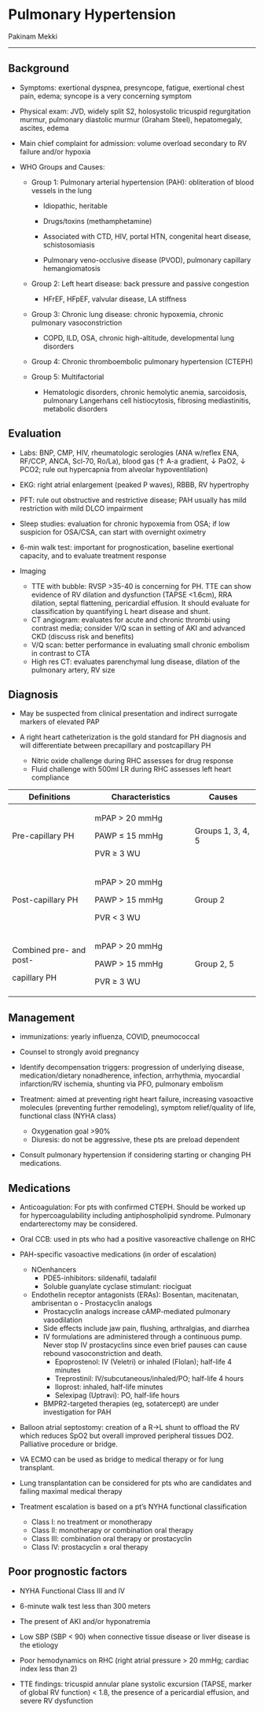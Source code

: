 # Pulmonary Hypertension 

Pakinam Mekki

---

## Background

- Symptoms: exertional dyspnea, presyncope, fatigue, exertional chest pain, edema; syncope is a very concerning symptom

- Physical exam: JVD, widely split S2, holosystolic tricuspid regurgitation murmur, pulmonary
diastolic murmur (Graham Steel), hepatomegaly, ascites, edema

- Main chief complaint for admission: volume overload secondary to RV failure and/or hypoxia

- WHO Groups and Causes: 

    - Group 1: Pulmonary arterial hypertension (PAH): obliteration of
        blood vessels in the lung 

        - Idiopathic, heritable 

        - Drugs/toxins (methamphetamine) 

        - Associated with CTD, HIV, portal HTN, congenital heart disease,
            schistosomiasis 

        - Pulmonary veno-occlusive disease (PVOD), pulmonary capillary
            hemangiomatosis 

    - Group 2: Left heart disease: back pressure and passive congestion 

        - HFrEF, HFpEF, valvular disease, LA stiffness 

    - Group 3: Chronic lung disease: chronic hypoxemia, chronic pulmonary
        vasoconstriction 

        - COPD, ILD, OSA, chronic high-altitude, developmental lung
            disorders 

    - Group 4: Chronic thromboembolic pulmonary hypertension (CTEPH) 

    - Group 5: Multifactorial

        - Hematologic disorders, chronic hemolytic anemia, sarcoidosis,
            pulmonary Langerhans cell histiocytosis, fibrosing
            mediastinitis, metabolic disorders 

## Evaluation

- Labs: BNP, CMP, HIV, rheumatologic serologies (ANA w/reflex ENA, RF/CCP, ANCA, Scl-70, Ro/La), blood gas (↑ A-a gradient, ↓ PaO2, ↓ PCO2; rule out hypercapnia from alveolar hypoventilation)

- EKG: right atrial enlargement (peaked P waves), RBBB, RV hypertrophy

- PFT: rule out obstructive and restrictive disease; PAH usually has mild restriction with mild DLCO impairment

- Sleep studies: evaluation for chronic hypoxemia from OSA; if low suspicion for OSA/CSA, can start with overnight oximetry

- 6-min walk test: important for prognostication, baseline exertional capacity, and to evaluate treatment response

- Imaging
    - TTE with bubble: RVSP >35-40 is concerning for PH. TTE can show evidence of RV dilation and dysfunction (TAPSE <1.6cm), RRA dilation, septal flattening, pericardial effusion. It should evaluate for classification by quantifying L heart disease and shunt.
    - CT angiogram: evaluates for acute and chronic thrombi using contrast media; consider V/Q scan in setting of AKI and advanced CKD (discuss risk and benefits)
    - V/Q scan: better performance in evaluating small chronic embolism in contrast to CTA
    - High res CT: evaluates parenchymal lung disease, dilation of the pulmonary artery, RV size
 
## Diagnosis

- May be suspected from clinical presentation and indirect surrogate markers of elevated PAP

- A right heart catheterization is the gold standard for PH diagnosis and will differentiate between precapillary and postcapillary PH
    - Nitric oxide challenge during RHC assesses for drug response
    - Fluid challenge with 500ml LR during RHC assesses left heart compliance

<table>
<colgroup>
<col style="width: 33%" />
<col style="width: 40%" />
<col style="width: 26%" />
</colgroup>
<thead>
<tr class="header">
<th>Definitions</th>
<th>Characteristics</th>
<th>Causes</th>
</tr>
</thead>
<tbody>
<tr class="odd">
<td>Pre-capillary PH</td>
<td><p>mPAP &gt; 20 mmHg</p>
<p>PAWP ≤ 15 mmHg</p>
<p>PVR ≥ 3 WU</p></td>
<td>Groups 1, 3, 4, 5</td>
</tr>
<tr class="even">
<td>Post-capillary PH</td>
<td><p>mPAP &gt; 20 mmHg</p>
<p>PAWP &gt; 15 mmHg</p>
<p>PVR &lt; 3 WU</p></td>
<td>Group 2</td>
</tr>
<tr class="odd">
<td><p>Combined pre- and post-</p>
<p>capillary PH</p></td>
<td><p>mPAP &gt; 20 mmHg</p>
<p>PAWP &gt; 15 mmHg</p>
<p>PVR ≥ 3 WU</p></td>
<td>Group 2, 5</td>
</tr>
</tbody>
</table>

## Management

- immunizations: yearly influenza, COVID, pneumococcal

- Counsel to strongly avoid pregnancy

- Identify decompensation triggers: progression of underlying disease, medication/dietary nonadherence, infection, arrhythmia, myocardial infarction/RV ischemia, shunting via PFO, pulmonary embolism

- Treatment: aimed at preventing right heart failure, increasing vasoactive molecules (preventing further remodeling), symptom relief/quality of life, functional class (NYHA class)
    - Oxygenation goal >90%
    - Diuresis: do not be aggressive, these pts are preload dependent

- Consult pulmonary hypertension if considering starting or changing PH medications.

## Medications

- Anticoagulation: For pts with confirmed CTEPH. Should be worked up for hypercoagulability including antiphospholipid syndrome. Pulmonary endarterectomy may be considered.

- Oral CCB: used in pts who had a positive vasoreactive challenge on RHC

- PAH-specific vasoactive medications (in order of escalation)
    - NOenhancers
        - PDE5-inhibitors: sildenafil, tadalafil
        - Soluble guanylate cyclase stimulant: riociguat
    - Endothelin receptor antagonists (ERAs): Bosentan, macitenatan, ambrisentan o      - Prostacyclin analogs
        - Prostacyclin analogs increase cAMP-mediated pulmonary vasodilation
        - Side effects include jaw pain, flushing, arthralgias, and diarrhea
        - IV formulations are administered through a continuous pump. Never stop IV
prostacyclins since even brief pauses can cause rebound vasoconstriction and death.
            - Epoprostenol: IV (Veletri) or inhaled (Flolan); half-life 4 minutes
            - Treprostinil: IV/subcutaneous/inhaled/PO; half-life 4 hours
            - Iloprost: inhaled, half-life minutes
            - Selexipag (Uptravi): PO, half-life hours
        - BMPR2-targeted therapies (eg, sotatercept) are under investigation for PAH

- Balloon atrial septostomy: creation of a R->L shunt to offload the RV which reduces SpO2 but overall improved peripheral tissues DO2. Palliative procedure or bridge.

- VA ECMO can be used as bridge to medical therapy or for lung transplant.

- Lung transplantation can be considered for pts who are candidates and failing maximal medical therapy

- Treatment escalation is based on a pt’s NYHA functional classification
    - Class I: no treatment or monotherapy
    - Class II: monotherapy or combination oral therapy
    - Class III: combination oral therapy or prostacyclin
    - Class IV: prostacyclin ± oral therapy

## Poor prognostic factors

- NYHA Functional Class III and IV

- 6-minute walk test less than 300 meters

- The present of AKI and/or hyponatremia

- Low SBP (SBP < 90) when connective tissue disease or liver disease is the etiology

- Poor hemodynamics on RHC (right atrial pressure > 20 mmHg; cardiac index less than 2)

- TTE findings: tricuspid annular plane systolic excursion (TAPSE, marker of global RV function) < 1.8, the presence of a pericardial effusion, and severe RV dysfunction
